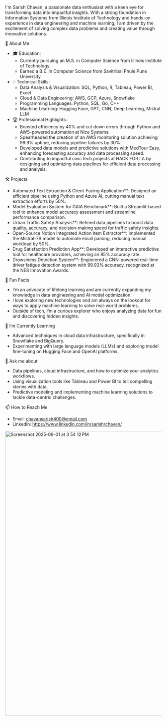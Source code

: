 I'm Sarish Chavan, a passionate data enthusiast with a keen eye for transforming data into impactful insights. With a strong foundation in Information Systems from Illinois Institute of Technology and hands-on experience in data engineering and machine learning, I am driven by the excitement of solving complex data problems and creating value through innovative solutions.

🚀 About Me

- 🎓 Education:
  - Currently pursuing an M.S. in Computer Science from Illinois Institute of Technology.
  - Earned a B.E. in Computer Science from Savitribai Phule Pune University.
- 💡 Technical Skills:
  - Data Analysis & Visualization: SQL, Python, R, Tableau, Power BI, Excel
  - Cloud & Data Engineering: AWS, GCP, Azure, Snowflake
  - Programming Languages: Python, SQL, Go, C++
  - Machine Learning: Hugging Face, GPT, CNN, Deep Learning, Mistral LLM
- 🏆 Professional Highlights:
  - Boosted efficiency by 40% and cut down errors through Python and AWS-powered automation at Nice Systems.
  - Spearheaded the creation of an AWS monitoring solution achieving 99.9% uptime, reducing pipeline failures by 30%.
  - Developed data models and predictive solutions with MedTour Easy, enhancing forecasting accuracy and data processing speed.
  - Contributing to impactful civic tech projects at HACK FOR LA by designing and optimizing data pipelines for efficient data processing and analysis. 

🛠 Projects

- Automated Text Extraction & Client-Facing Application**: Designed an efficient pipeline using Python and Azure AI, cutting manual text extraction efforts by 50%.  
- Model Evaluation System for GAIA Benchmark**: Built a Streamlit-based tool to enhance model accuracy assessment and streamline performance comparison.  
- Urban Traffic Safety Analysis**: Refined data pipelines to boost data quality, accuracy, and decision-making speed for traffic safety insights.  
- Open-Source Notion Integrated Action Item Extractor**: Implemented the Mistral-7B model to automate email parsing, reducing manual workload by 50%.  
- Drug Satisfaction Prediction App**: Developed an interactive predictive tool for healthcare providers, achieving an 85% accuracy rate.  
- Drowsiness Detection System**: Engineered a CNN-powered real-time driver fatigue detection system with 99.93% accuracy, recognized at the NES Innovation Awards.  

🤔 Fun Facts

- I'm an advocate of lifelong learning and am currently expanding my knowledge in data engineering and AI model optimization.
- I love exploring new technologies and am always on the lookout for ways to apply machine learning to solve real-world problems.
- Outside of tech, I’m a curious explorer who enjoys analyzing data for fun and discovering hidden insights.

🌱 I’m Currently Learning

- Advanced techniques in cloud data infrastructure, specifically in Snowflake and BigQuery.
- Experimenting with large language models (LLMs) and exploring model fine-tuning on Hugging Face and OpenAI platforms.

💬 Ask me about

- Data pipelines, cloud infrastructure, and how to optimize your analytics workflows.
- Using visualization tools like Tableau and Power BI to tell compelling stories with data.
- Predictive modeling and implementing machine learning solutions to tackle data-centric challenges.

📫 How to Reach Me

- Email: chavansarish400@gmail.com
- LinkedIn: https://www.linkedin.com/in/sarishrchavan/

<img width="1920" height="912" alt="Screenshot 2025-09-01 at 3 54 12 PM" src="https://github.com/user-attachments/assets/757a2b60-25e3-4632-bca4-d1c721e3b9e9" />
